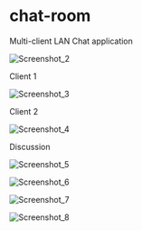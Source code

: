 # chat-room
Multi-client LAN Chat application

![Screenshot_2](https://github.com/Apostolos-Kazopidis/chat-room/assets/70575515/e1b175f7-2abe-44cc-b08f-d31594347cac)

Client 1


![Screenshot_3](https://github.com/Apostolos-Kazopidis/chat-room/assets/70575515/e7874877-7bcc-4d8a-b769-69d8d9a1fe95)


Client 2

![Screenshot_4](https://github.com/Apostolos-Kazopidis/chat-room/assets/70575515/fa8ec19b-f0c8-4d84-bb0b-6dfbd6e66687)

Discussion

![Screenshot_5](https://github.com/Apostolos-Kazopidis/chat-room/assets/70575515/db049740-9e85-4e24-be79-7a1f2d981de9)

![Screenshot_6](https://github.com/Apostolos-Kazopidis/chat-room/assets/70575515/123d55e5-720c-4868-a2a7-5f053a19f4ed)

![Screenshot_7](https://github.com/Apostolos-Kazopidis/chat-room/assets/70575515/75acb98f-5f85-4158-b783-97dc1d14e07e)

![Screenshot_8](https://github.com/Apostolos-Kazopidis/chat-room/assets/70575515/07ab6807-5160-45ff-b755-d2436c3923e1)
